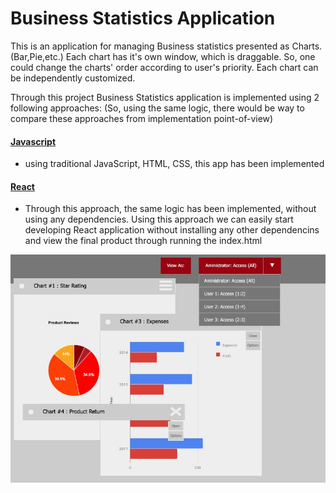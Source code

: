 # Business Statistics Application
This is an application for managing Business statistics presented as Charts.(Bar,Pie,etc.) Each chart has it's own window, which is draggable. So, one could change the charts' order according to user's priority. Each chart can be independently customized.

Through this project Business Statistics application is implemented using 2 following approaches: (So, using the same logic, there would be way to compare these approaches from implementation point-of-view)

#### [Javascript](https://github.com/HamidHeyde/ReactJs/tree/master/Business%20Statistics/JavaScript)
* using traditional JavaScript, HTML, CSS, this app has been implemented

#### [React](https://github.com/HamidHeyde/ReactJs/tree/master/Business%20Statistics/React)
* Through this approach, the same logic has been implemented, without using any dependencies. Using this approach we can easily start developing React application without installing any other dependencins and view the final product through running the index.html

<img src="statistics.jpeg" align="right"/>